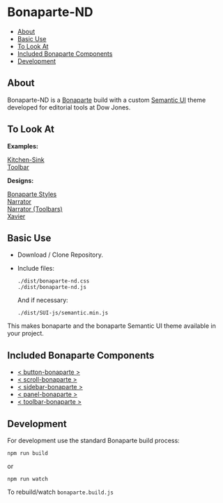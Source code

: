 # Bonaparte-ND

- [About](#about)
- [Basic Use](#basic-use)
- [To Look At](#to-look-at)
- [Included Bonaparte Components](#included-bonaparte-components)
- [Development](#development)

## About

Bonaparte-ND is a [Bonaparte](https://github.dowjones.net/bonaparte/bonaparte) build with a custom [Semantic UI](http://semantic-ui.com) theme developed for editorial tools at Dow Jones.

## To Look At

__Examples:__

[Kitchen-Sink](http://dowjones.github.io/bonaparte/examples/kitchen-sink.html)
<br>
[Toolbar](http://dowjones.github.io/bonaparte/examples/toolbar.html)


__Designs:__

[Bonaparte Styles](http://dowjones.github.io/bonaparte/designs/Bonaparte%20v0.2.pdf)
<br>
[Narrator](http://dowjones.github.io/bonaparte/designs/Narrator%20UI%20v0.1.pdf)
<br>
[Narrator (Toolbars)](http://dowjones.github.io/bonaparte/designs/Narrator%20UI%20v0.1%20-%20toolbars.pdf)
<br>
[Xavier](http://dowjones.github.io/bonaparte/designs/Xavier%20UI%20v0.2.pdf)


## Basic Use

- Download / Clone Repository.
- Include files: 

  ```
  ./dist/bonaparte-nd.css
  ./dist/bonaparte-nd.js
  ```
  
  And if necessary:
  ```
  ./dist/SUI-js/semantic.min.js
  ```
  
This makes bonaparte and the bonaparte Semantic UI theme available in your project.


## Included Bonaparte Components

  - [< button-bonaparte >](https://github.dowjones.net/bonaparte/bonaparte-button)
  - [< scroll-bonaparte >](https://github.dowjones.net/bonaparte/bonaparte-scroll)
  - [< sidebar-bonaparte >](https://github.dowjones.net/bonaparte/bonaparte-sidebar)
  - [< panel-bonaparte >](https://github.dowjones.net/bonaparte/bonaparte-panel)
  - [< toolbar-bonaparte >](https://github.dowjones.net/bonaparte/bonaparte-toolbar)

## Development

For development use the standard Bonaparte build process:

```
npm run build
```
or
```
npm run watch
```
To rebuild/watch `bonaparte.build.js`
